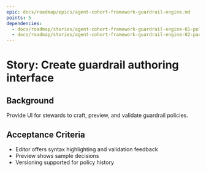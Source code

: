 ```yaml
---
epic: docs/roadmap/epics/agent-cohort-framework-guardrail-engine.md
points: 5
dependencies:
  - docs/roadmap/stories/agent-cohort-framework-guardrail-engine-01-policy-language.md
  - docs/roadmap/stories/agent-cohort-framework-guardrail-engine-02-parser-runtime.md
---
```

# Story: Create guardrail authoring interface

## Background
Provide UI for stewards to craft, preview, and validate guardrail policies.

## Acceptance Criteria
- Editor offers syntax highlighting and validation feedback
- Preview shows sample decisions
- Versioning supported for policy history
